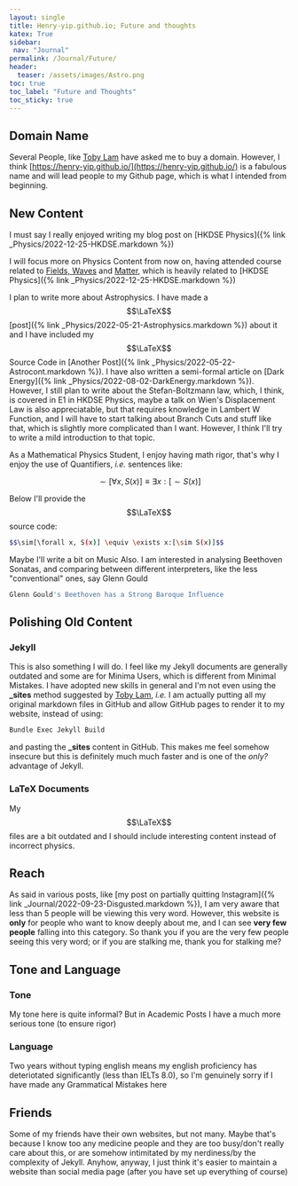 ```yaml
---
layout: single
title: Henry-yip.github.io; Future and thoughts
katex: True
sidebar:
 nav: "Journal"
permalink: /Journal/Future/ 
header:
  teaser: /assets/images/Astro.png
toc: true
toc_label: "Future and Thoughts"
toc_sticky: true
---
```


## Domain Name
Several People, like [Toby Lam](https://tobylam.xyz/) have asked me to buy a domain. However, I think [https://henry-yip.github.io/](https://henry-yip.github.io/) is a fabulous name and will lead people to my Github page, which is what I intended from beginning. 

## New Content
I must say I really enjoyed writing my blog post on [HKDSE Physics]({% link _Physics/2022-12-25-HKDSE.markdown %})

I will focus more on Physics Content from now on, having attended course related to [Fields, Waves](http://www.drps.ed.ac.uk/22-23/dpt/cxphys08053.htm) and [Matter](http://www.drps.ed.ac.uk/20-21/dpt/cxphys08054.htm), which is heavily related to [HKDSE Physics]({% link _Physics/2022-12-25-HKDSE.markdown %})

I plan to write more about Astrophysics. I have made a $$\LaTeX$$ [post]({% link _Physics/2022-05-21-Astrophysics.markdown %}) about it and I have included my $$\LaTeX$$ Source Code in [Another Post]({% link _Physics/2022-05-22-Astrocont.markdown %}). I have also written a semi-formal article on [Dark Energy]({% link _Physics/2022-08-02-DarkEnergy.markdown %}). However, I still plan to write about the Stefan-Boltzmann law, which, I think, is covered in E1 in HKDSE Physics, maybe a talk on Wien's Displacement Law is also appreciatable, but that requires knowledge in Lambert W Function, and I will have to start talking about Branch Cuts and stuff like that, which is slightly more complicated than I want. However, I think I'll try to write a mild introduction to that topic. 

As a Mathematical Physics Student, I enjoy having math rigor, that's why I enjoy the use of Quantifiers, *i.e.* sentences like:

$$\sim[\forall x, S(x)] \equiv \exists x:[\sim S(x)]$$

Below I'll provide the $$\LaTeX$$ source code:

```bash
$$\sim[\forall x, S(x)] \equiv \exists x:[\sim S(x)]$$
```

Maybe I'll write a bit on Music Also. I am interested in analysing Beethoven Sonatas, and comparing between different interpreters, like the less "conventional" ones, say Glenn Gould 

```bash
Glenn Gould's Beethoven has a Strong Baroque Influence
```

## Polishing Old Content

### Jekyll
This is also something I will do. I feel like my Jekyll documents are generally outdated and some are for Minima Users, which is different from Minimal Mistakes. I have adopted new skills in general and I'm not even using the **_sites** method suggested by [Toby Lam](https://tobylam.xyz/), *i.e.* I am actually putting all my original markdown files in GitHub and allow GitHub pages to render it to my website, instead of using:

```bash
Bundle Exec Jekyll Build
```

and pasting the **_sites** content in GitHub. This makes me feel somehow insecure but this is definitely much much faster and is one of the *only?* advantage of Jekyll. 

### LaTeX Documents
My $$\LaTeX$$ files are a bit outdated and I should include interesting content instead of incorrect physics. 


## Reach
As said in various posts, like [my post on partially quitting Instagram]({% link _Journal/2022-09-23-Disgusted.markdown %}), I am very aware that less than 5 people will be viewing this very word. However, this website is **only** for people who want to know deeply about me, and I can see **very few people** falling into this category. So thank you if you are the very few people seeing this very word; or if you are stalking me, thank you for stalking me? 

## Tone and Language
### Tone
My tone here is quite informal? But in Academic Posts I have a much more serious tone (to ensure rigor)

### Language
Two years without typing english means my english proficiency has deteriotated significantly (less than IELTs 8.0), so I'm genuinely sorry if I have made any Grammatical Mistakes here

## Friends
Some of my friends have their own websites, but not many. Maybe that's because I know too any medicine people and they are too busy/don't really care about this, or are somehow intimitated by my nerdiness/by the complexity of Jekyll. Anyhow, anyway, I just think it's easier to maintain a website than social media page (after you have set up everything of course)




